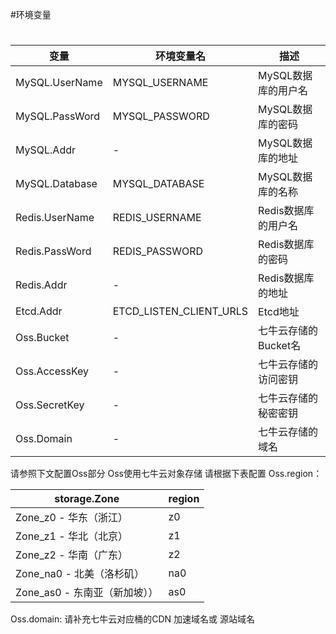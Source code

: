 #环境变量

#

| 变量             | 环境变量名          | 描述          |
|----------------|----------------|-------------|
| MySQL.UserName | MYSQL_USERNAME | MySQL数据库的用户名 |
| MySQL.PassWord | MYSQL_PASSWORD | MySQL数据库的密码 |
| MySQL.Addr     | -              | MySQL数据库的地址 |
| MySQL.Database | MYSQL_DATABASE | MySQL数据库的名称 |
| Redis.UserName | REDIS_USERNAME | Redis数据库的用户名 |
| Redis.PassWord | REDIS_PASSWORD | Redis数据库的密码 |
| Redis.Addr     | -              | Redis数据库的地址 |
| Etcd.Addr      | ETCD_LISTEN_CLIENT_URLS            | Etcd地址      |
| Oss.Bucket     | -              | 七牛云存储的Bucket名 |
| Oss.AccessKey  | -              | 七牛云存储的访问密钥  |
| Oss.SecretKey  | -              | 七牛云存储的秘密密钥  |
| Oss.Domain     | -              | 七牛云存储的域名    |



请参照下文配置Oss部分
Oss使用七牛云对象存储
请根据下表配置 Oss.region：

|  storage.Zone  | region |
|---------------|--------|
| Zone_z0 - 华东（浙江） | z0     |
|Zone_z1 - 华北（北京） | z1     |
| Zone_z2 - 华南（广东）    | z2     | 
| Zone_na0 - 北美（洛杉矶）| na0    | 
|Zone_as0 - 东南亚（新加坡））| as0    | 

Oss.domain:
请补充七牛云对应桶的CDN 加速域名或 源站域名